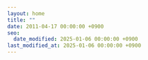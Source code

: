 ```yaml
---
layout: home
title: ""
date: 2011-04-17 00:00:00 +0900
seo:
  date_modified: 2025-01-06 00:00:00 +0900
last_modified_at: 2025-01-06 00:00:00 +0900
---
```

